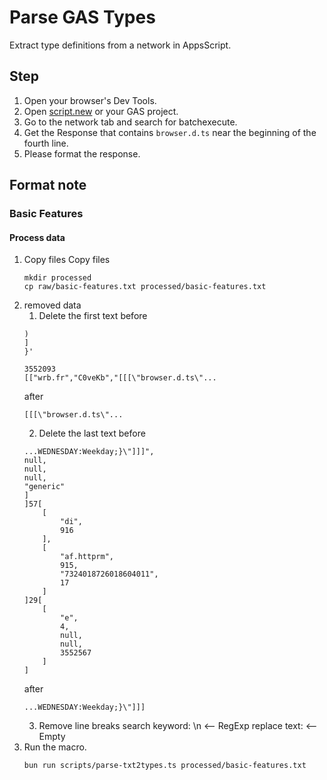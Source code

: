 # Parse GAS Types

Extract type definitions from a network in AppsScript.

## Step

1. Open your browser's Dev Tools.
2. Open [script.new](https://script.new) or your GAS project.
3. Go to the network tab and search for batchexecute.
4. Get the Response that contains `browser.d.ts` near the beginning of the fourth line.
5. Please format the response.

## Format note

### Basic Features

#### Process data

1. Copy files
    Copy files
    ```shell
    mkdir processed
    cp raw/basic-features.txt processed/basic-features.txt
    ```
2. removed data
   1. Delete the first text
    before
    ```
    )
    ]
    }'

    3552093
    [["wrb.fr","C0veKb","[[[\"browser.d.ts\"...
    ```
    after
    ```
    [[[\"browser.d.ts\"...
    ```
    2. Delete the last text
    before
    ```
    ...WEDNESDAY:Weekday;}\"]]]",
    null,
    null,
    null,
    "generic"
    ]
    ]57[
        [
            "di",
            916
        ],
        [
            "af.httprm",
            915,
            "7324018726018604011",
            17
        ]
    ]29[
        [
            "e",
            4,
            null,
            null,
            3552567
        ]
    ]
    ```
    after
    ```
    ...WEDNESDAY:Weekday;}\"]]]
    ```
    3. Remove line breaks
    search keyword: \n <-- RegExp
    replace text:  <-- Empty
3. Run the macro.
    ```shell
    bun run scripts/parse-txt2types.ts processed/basic-features.txt
    ```